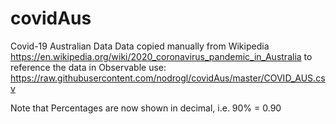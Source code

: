 # covidAus
Covid-19 Australian Data
Data copied manually from Wikipedia https://en.wikipedia.org/wiki/2020_coronavirus_pandemic_in_Australia
to reference the data in Observable use: https://raw.githubusercontent.com/nodrogl/covidAus/master/COVID_AUS.csv

Note that Percentages are now shown in decimal, i.e. 90% = 0.90
